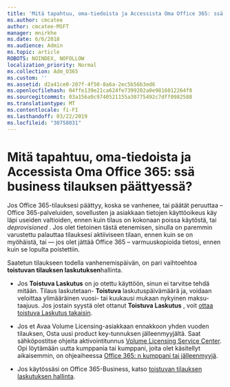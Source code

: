 ```yaml
---
title: 'Mitä tapahtuu, oma-tiedoista ja Accessista Oma Office 365: ssä business tilauksen päättyessä?'
ms.author: cmcatee
author: cmcatee-MSFT
manager: mnirkhe
ms.date: 6/6/2018
ms.audience: Admin
ms.topic: article
ROBOTS: NOINDEX, NOFOLLOW
localization_priority: Normal
ms.collection: Adm_O365
ms.custom: ''
ms.assetid: d2a41ce0-207f-4f50-8a6a-2ec5b56b3ed6
ms.openlocfilehash: 04ffe139e21ca624fe7399202a0e9816012264f8
ms.sourcegitcommit: 03a156a9c9740521155a30775492c7dff0982588
ms.translationtype: MT
ms.contentlocale: fi-FI
ms.lasthandoff: 03/22/2019
ms.locfileid: "30758031"
---
```

# <a name="what-happens-to-my-data-and-access-when-my-office-365-for-business-subscription-ends"></a>Mitä tapahtuu, oma-tiedoista ja Accessista Oma Office 365: ssä business tilauksen päättyessä?

Jos Office 365-tilauksesi päättyy, koska se vanhenee, tai päätät peruuttaa – Office 365-palveluiden, sovellusten ja asiakkaan tietojen käyttöoikeus käy läpi useiden valtioiden, ennen kuin tilaus on kokonaan poissa käytöstä, tai *deprovisioned*  . Jos olet tietoinen tästä etenemisen, sinulla on paremmin varustettu palauttaa tilauksesi aktiiviseen tilaan, ennen kuin se on myöhäistä, tai — jos olet jättää Office 365 – varmuuskopioida tietosi, ennen kuin se lopulta poistettiin. 
  
Saatetun tilaukseen todella vanhenemispäivän, on pari vaihtoehtoa **toistuvan tilauksen laskutuksen**hallinta. 
  
- Jos **Toistuva Laskutus** on jo otettu käyttöön, sinun ei tarvitse tehdä mitään. Tilaus laskutetaan- **Toistuva** laskutuspäivämäärä ja, voidaan veloittaa ylimääräinen vuosi- tai kuukausi mukaan nykyinen maksu-taajuus. Jos jostain syystä olet ottanut **Toistuva Laskutus** , voit [ottaa toistuva Laskutus takaisin](https://support.office.com/article/8d83b530-f4ca-47f6-a666-e5791cbacc7e).
    
- Jos et Avaa Volume Licensing-asiakkaan ennakkoon yhden vuoden tilauksen, Osta uusi product key-tunnuksen jälleenmyyjältä. Saat sähköpostitse ohjeita aktivointitunnus [Volume Licensing Service Center](https://go.microsoft.com/fwlink/p/?LinkID=282016). Opi löytämään uutta kumppania tai kumppani, joita olet käsitellyt aikaisemmin, on ohjeaiheessa [Office 365: n kumppani tai jälleenmyyjä](https://support.office.com/article/b6c18a9b-2aed-4c84-9d75-af709160258c).
    
- Jos käytössäsi on Office 365-Business, katso [toistuvan tilauksen laskutuksen hallinta](https://support.office.com/article/8d83b530-f4ca-47f6-a666-e5791cbacc7e).
    

